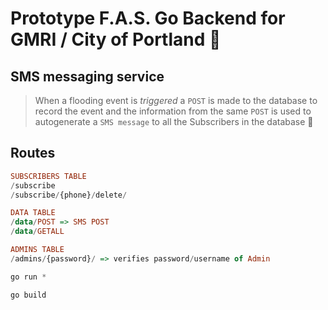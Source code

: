 # Prototype F.A.S. Go Backend for GMRI / City of Portland 🌊

## SMS messaging service

> When a flooding event is *triggered* a `POST` is made to the database to record the event and the information from the same `POST` is used to autogenerate a `SMS message` to all the Subscribers in the database 🚏

## Routes

```haskell
SUBSCRIBERS TABLE
/subscribe
/subscribe/{phone}/delete/

DATA TABLE
/data/POST => SMS POST
/data/GETALL

ADMINS TABLE
/admins/{password}/ => verifies password/username of Admin
```

```js
go run *

go build
```
